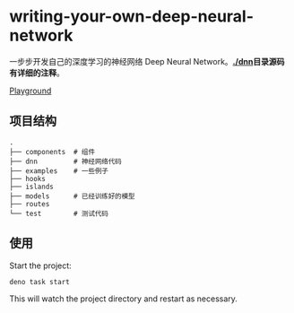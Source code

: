 # writing-your-own-deep-neural-network

一步步开发自己的深度学习的神经网络 Deep Neural Network。**[./dnn](./dnn/)目录源码有详细的注释**。

[Playground](https://dnn-playground.deno.dev)

## 项目结构

```
.
├── components  # 组件
├── dnn         # 神经网络代码
├── examples    # 一些例子
├── hooks
├── islands
├── models      # 已经训练好的模型
├── routes
└── test        # 测试代码
```

## 使用

Start the project:

```
deno task start
```

This will watch the project directory and restart as necessary.
